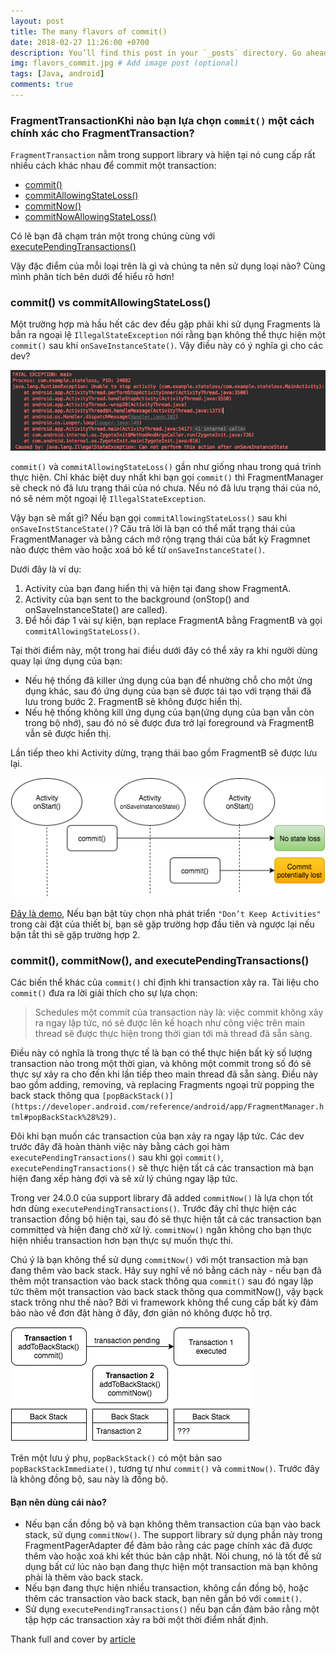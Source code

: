 ```yaml
---
layout: post
title: The many flavors of commit()
date: 2018-02-27 11:26:00 +0700
description: You’ll find this post in your `_posts` directory. Go ahead and edit it and re-build the site to see your changes. # Add post description (optional)
img: flavors_commit.jpg # Add image post (optional)
tags: [Java, android]
comments: true
---
```


### FragmentTransactionKhi nào bạn lựa chọn `commit()` một cách chính xác cho FragmentTransaction?


`FragmentTransaction` nằm trong support library và hiện tại nó cung cấp rất nhiều cách khác nhau để commit một transaction:
 - [commit()](https://developer.android.com/reference/android/app/FragmentTransaction.html#commit%28%29)
 - [commitAllowingStateLoss()](https://developer.android.com/reference/android/app/FragmentTransaction.html#commitAllowingStateLoss%28%29)
 - [commitNow()](https://developer.android.com/reference/android/app/FragmentTransaction.html#commitNow%28%29)
 - [commitNowAllowingStateLoss()](https://developer.android.com/reference/android/app/FragmentTransaction.html#commitNowAllowingStateLoss%28%29)

Có lẽ bạn đã chạm trán một trong chúng cùng với [executePendingTransactions()](https://developer.android.com/reference/android/app/FragmentManager.html#executePendingTransactions%28%29)

Vậy đặc điểm của mỗi loại trên là gì và chúng ta nên sử dụng loại nào? Cùng mình phân tích bên dưới để hiểu rõ hơn!

### commit() vs commitAllowingStateLoss()
Một trường hợp mà hầu hết các dev đều gặp phải khi sử dụng Fragments là bắn ra ngoại lệ `IllegalStateException` nói rằng bạn không thể thực hiện một `commit()` sau khi `onSaveInstanceState()`. Vậy điều này có ý nghĩa gì cho các dev?

![error](https://github.com/quoc-dev/blog/blob/master/assets/img/error_fragment.png)

`commit()` và `commitAllowingStateLoss()` gần như giống nhau trong quá trình thực hiện. Chỉ khác biệt duy nhất khi bạn gọi `commit()` thì FragmentManager sẽ check nó đã lưu trạng thái của nó chưa. Nếu nó đã lưu trạng thái của nó, nó sẽ ném một ngoại lệ `IllegalStateException`.

Vậy bạn sẽ mất gì? Nếu bạn gọi `commitAllowingStateLoss()` sau khi `onSaveInstStanceState()`? Câu trả lời là bạn có thể mất trạng thái của FragmentManager và bằng cách mở rộng trạng thái của bất kỳ Fragmnet nào được thêm vào hoặc xoá bỏ kể từ `onSaveInstanceState()`.

   Dưới đây là ví dụ:
1. Activity của bạn đang hiển thị và hiện tại đang show FragmentA.
2. Activity của bạn sent to the background (onStop() and onSaveInstanceState() are called).
3. Để hồi đáp 1 vài sự kiện, bạn replace FragmentA bằng FragmentB và gọi `commitAllowingStateLoss()`.

Tại thời điểm này, một trong hai điều dưới đây có thể xảy ra khi người dùng quay lại ứng dụng của bạn:

 - Nếu hệ thống đã killer ứng dụng của bạn để nhường chỗ cho một ứng dụng khác, sau đó ứng dụng của bạn sẽ được tái tạo với trạng thái đã lưu trong bước 2. FragmentB sẽ không được hiển thị.
 - Nếu hệ thống không kill ứng dụng của bạn(ứng dụng của bạn vẫn còn trong bộ nhớ), sau đó nó sẽ được đưa trở lại foreground và FragmentB vẫn sẽ được hiển thị.
 
 Lần tiếp theo khi Activity dừng, trạng thái bao gồm FragmentB sẽ được lưu lại.
 
 ![map](https://github.com/quoc-dev/blog/blob/master/assets/img/map_commit.png)
 
 [Đây là demo](https://github.com/bherbst/FragmentStateLoss), Nếu bạn bật tùy chọn nhà phát triển `"Don’t Keep Activities"` trong cài đặt của thiết bị, bạn sẽ gặp trường hợp đầu tiên và ngược lại nếu bận tắt thì sẽ gặp trường hợp 2.
 
 ### commit(), commitNow(), and executePendingTransactions()
 
 Các biến thể khác của `commit()` chỉ định khi transaction xảy ra. Tài liệu cho `commit()` đưa ra lời giải thích cho sự lựa chọn:
 
 > Schedules một commit của transaction này là: việc commit không xảy ra ngay lập tức, nó sẽ được lên kế hoạch như công việc trên main thread sẽ được thực hiện trong thời gian tới mà thread đã sẵn sàng.
 
 Điều này có nghĩa là trong thực tế là bạn có thể thực hiện bất kỳ số lượng transaction nào trong một thời gian, và không một commit trong số đó sẽ thực sự xảy ra cho đến khi lần tiếp theo main thread đã sẵn sàng. Điều này bao gồm adding, removing, và replacing Fragments ngoại trừ popping the back stack thông qua `[popBackStack()](https://developer.android.com/reference/android/app/FragmentManager.html#popBackStack%28%29)`.
 
 Đôi khi bạn muốn các transaction của bạn xảy ra ngay lập tức. Các dev trước đây đã hoàn thành việc này bằng cách gọi hàm `executePendingTransactions()` sau khi gọi `commit()`, `executePendingTransactions()` sẽ thực hiện tất cả các transaction mà bạn hiện đang xếp hàng đợi và sẽ xử lý chúng ngay lập tức.
 
 Trong ver 24.0.0 của support library đã added `commitNow()` là lựa chọn tốt hơn dùng `executePendingTransactions()`. Trước đây chỉ thực hiện các transaction đồng bộ hiện tại, sau đó sẽ thực hiện tất cả các transaction bạn committed và hiện đang chờ xử lý. `commitNow()` ngăn không cho bạn thực hiện nhiều transaction hơn bạn thực sự muốn thực thi.
 
 Chú ý là bạn không thể sử dụng `commitNow()` với một transaction mà bạn đang thêm vào back stack. Hãy suy nghĩ về nó bằng cách này - nếu bạn đã thêm một transaction vào back stack thông qua `commit()` sau đó ngay lập tức thêm một transaction vào back stack thông qua commitNow(), vậy bạck stack trông như thế nào? Bởi vì framework không thể cung cấp bất kỳ đảm bảo nào về đơn đặt hàng ở đây, đơn giản nó không được hỗ trợ.
 
 ![map_explain](https://github.com/quoc-dev/blog/blob/master/assets/img/map_commit_2.png)
 
 Trên một lưu ý phụ, `popBackStack()` có một bản sao `popBackStackImmediate()`, tương tự như `commit()` và `commitNow()`. Trước đây là không đồng bộ, sau này là đồng bộ.

 #### Bạn nên dùng cái nào?
 
 - Nếu bạn cần đồng bộ và bạn không thêm transaction của bạn vào back stack, sử dụng `commitNow()`. The support library sử dụng phần này trong FragmentPagerAdapter để đảm bảo rằng các page chính xác đã được thêm vào hoặc xoá khi kết thúc bản cập nhật. Nói chung, nó là tốt để sử dụng bất cứ lúc nào bạn đang thực hiện một transaction mà bạn không phải là thêm vào back stack.
 - Nếu bạn đang thực hiện nhiều transaction, không cần đồng bộ, hoặc thêm các transaction vào back stack, bạn nên gắn bó với `commit()`.
 - Sử dụng `executePendingTransactions()` nếu bạn cần đảm bảo rằng một tập hợp các transaction xảy ra bởi một thời điểm nhất định.

Thank full and cover by [article](https://medium.com/@bherbst/the-many-flavors-of-commit-186608a015b1)

